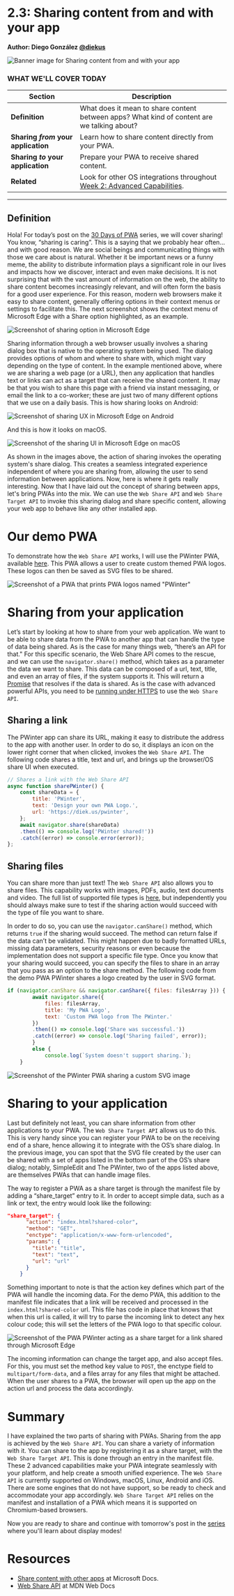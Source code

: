 # 2.3: Sharing content from and with your app

**Author: Diego González [@diekus](https://twitter.com/diekus)**

![Banner image for Sharing content from and with your app](_media/day-03.jpg)

### WHAT WE'LL COVER TODAY

| Section | Description |
| ------- | ----------- |
| **Definition** | What does it mean to share content between apps? What kind of content are we talking about? |
| **Sharing *from* your application** | Learn how to share content directly from your PWA. |
| **Sharing *to* your application** |Prepare your PWA to receive shared content. |
| **Related** | Look for other OS integrations throughout [Week 2: Advanced Capabilities](../advanced-capabilities/). |

---

## Definition

Hola! For today’s post on the [30 Days of PWA](https://aka.ms/learn-pwa/30Days-blog) series, we will cover sharing! You know, “sharing is caring”. This is a saying that we probably hear often…and with good reason. We are social beings and communicating things with those we care about is natural. Whether it be important news or a funny meme, the ability to distribute information plays a significant role in our lives and impacts how we discover, interact and even make decisions. It is not surprising that with the vast amount of information on the web, the ability to share content becomes increasingly relevant, and will often form the basis for a good user experience. For this reason, modern web browsers make it easy to share content, generally offering options in their context menus or settings to facilitate this. The next screenshot shows the context menu of Microsoft Edge with a Share option highlighted, as an example.

![Screenshot of sharing option in Microsoft Edge](_media/day-03/sharing-edge.jpg)

Sharing information through a web browser usually involves a sharing dialog box that is native to the operating system being used. The dialog provides options of whom and where to share with, which might vary depending on the type of content. In the example mentioned above, where we are sharing a web page (or a URL), then any application that handles text or links can act as a target that can receive the shared content. It may be that you wish to share this page with a friend via instant messaging, or email the link to a co-worker; these are just two of many different options that we use on a daily basis. This is how sharing looks on Android:

![Screenshot of sharing UX in Microsoft Edge on Android](_media/day-03/sharing-mobile.jpg)

And this is how it looks on macOS.

![Screenshot of the sharing UI in Microsoft Edge on macOS](_media/day-03/sharing-mac.jpg)

As shown in the images above, the action of sharing invokes the operating system's share dialog. This creates a seamless integrated experience independent of where you are sharing from, allowing the user to send information between applications. Now, here is where it gets really interesting.
Now that I have laid out the concept of sharing between apps, let's bring PWAs into the mix. We can use the `Web Share API` and `Web Share Target API` to invoke this sharing dialog and share specific content, allowing your web app to behave like any other installed app.

# Our demo PWA
To demonstrate how the `Web Share API` works, I will use the PWinter PWA, available [here](https://aka.ms/learn-PWA/30Days-2.3/github.com/diekus/pwinter). This PWA allows a user to create custom themed PWA logos. These logos can then be saved as SVG files to be shared.

![Screenshot of a PWA that prints PWA logos named "PWinter"](_media/day-03/pwinter.jpg)

# Sharing from your application
Let’s start by looking at how to share from your web application. We want to be able to share data from the PWA to another app that can handle the type of data being shared. As is the case for many things web, “there’s an API for that." For this specific scenario, the Web Share API comes to the rescue, and we can use the `navigator.share()` method, which takes as a parameter the data we want to share. This data can be composed of a url, text, title, and even an array of files, if the system supports it. This will return a [Promise](https://developer.mozilla.org/docs/Web/JavaScript/Guide/Using_promises) that resolves if the data is shared. As is the case with advanced powerful APIs, you need to be [running under HTTPS](https://microsoft.github.io/win-student-devs/#/30DaysOfPWA/core-concepts/02?id=_1-https) to use the `Web Share API`.

## Sharing a link
The PWinter app can share its URL, making it easy to distribute the address to the app with another user. In order to do so, it displays an icon on the lower right corner that when clicked, invokes the `Web Share API`. The following code shares a title, text and url, and brings up the browser/OS share UI when executed.

```javascript
// Shares a link with the Web Share API
async function sharePWinter() {
    const shareData = {
        title: 'PWinter',
        text: 'Design your own PWA Logo.',
        url: 'https://diek.us/pwinter',
    };
    await navigator.share(shareData)
    .then(() => console.log('PWinter shared!'))
    .catch((error) => console.error(error));    
};

```

## Sharing files
You can share more than just text! The `Web Share API` also allows you to share files. This capability works with images, PDFs, audio, text documents and video. The full list of supported file types is [here](https://aka.ms/learn-PWA/30Days-2.3/developer.mozilla.org/en-US/docs/Web/API/Navigator/share#shareable_file_types), but independently you should always make sure to test if the sharing action would succeed with the type of file you want to share. 

In order to do so, you can use the `navigator.canShare()` method, which returns `true` if the sharing would succeed. The method can return false if the data can’t be validated. This might happen due to badly formatted URLs, missing data parameters, security reasons or even because the implementation does not support a specific file type.
Once you know that your sharing would succeed, you can specify the files to share in an array that you pass as an option to the share method. The following code from the demo PWA PWinter shares a logo created by the user in SVG format.  

```javascript
if (navigator.canShare && navigator.canShare({ files: filesArray })) {
        await navigator.share({
            files: filesArray,
            title: 'My PWA Logo',
            text: 'Custom PWA logo from The PWinter.'
        })
        .then(() => console.log('Share was successful.'))
        .catch((error) => console.log('Sharing failed', error));
        }
        else {
            console.log(`System doesn't support sharing.`);
    }

```

![Screenshot of the PWinter PWA sharing a custom SVG image](_media/day-03/pwinter-share.jpg)

# Sharing to your application
Last but definitely not least, you can share information from other applications to your PWA. The `Web Share Target API` allows us to do this. This is very handy since you can register your PWA to be on the receiving end of a share, hence allowing it to integrate with the OS’s share dialog. In the previous image, you can spot that the SVG file created by the user can be shared with a set of apps listed in the bottom part of the OS’s share dialog; notably, SimpleEdit and The PWinter, two of the apps listed above, are themselves PWAs that can handle image files.

The way to register a PWA as a share target is through the manifest file by adding a “share_target” entry to it. In order to accept simple data, such as a link or text, the entry would look like the following:

```json
"share_target": {
      "action": "index.html?shared-color",
      "method": "GET",
      "enctype": "application/x-www-form-urlencoded",
      "params": {
        "title": "title",
        "text": "text",
        "url": "url"
      }
    }
```
Something important to note is that the action key defines which part of the PWA will handle the incoming data. For the demo PWA, this addition to the manifest file indicates that a link will be received and processed in the `index.html?shared-color` url. This file has code in place that knows that when this url is called, it will try to parse the incoming link to detect any hex colour code; this will set the letters of the PWA logo to that specific colour.

![Screenshot of the PWA PWinter acting as a share target for a link shared through Microsoft Edge](_media/day-03/pwinter-share-target.jpg)

The incoming information can change the target app, and also accept files. For this, you must set the method key value to `POST`, the enctype field to `multipart/form-data`, and a files array for any files that might be attached. When the user shares to a PWA, the browser will open up the app on the action url and process the data accordingly.

# Summary
I have explained the two parts of sharing with PWAs. Sharing from the app is achieved by the `Web Share API`. You can share a variety of information with it. You can share to the app by registering it as a share target, with the `Web Share Target API`. This is done through an entry in the manifest file. These 2 advanced capabilities make your PWA integrate seamlessly with your platform, and help create a smooth unified experience.
The `Web Share API` is currently supported on Windows, macOS, Linux, Android and iOS. There are some engines that do not have support, so be ready to check and accommodate your app accordingly. `Web Share Target API` relies on the manifest and installation of a PWA which means it is supported on Chromium-based browsers.

Now you are ready to share and continue with tomorrow's post in the [series](https://aka.ms/learn-pwa/30Days-blog) where you'll learn about display modes! 


# Resources
* [Share content with other apps](https://aka.ms/learn-PWA/30Days-2.3/developer.mozilla.org/en-US/docs/Web/API/Navigator/share) at Microsoft Docs.
* [Web Share API](https://aka.ms/learn-PWA/30Days-2.3/developer.mozilla.org/en-US/docs/Web/API/Web_Share_API) at MDN Web Docs 

